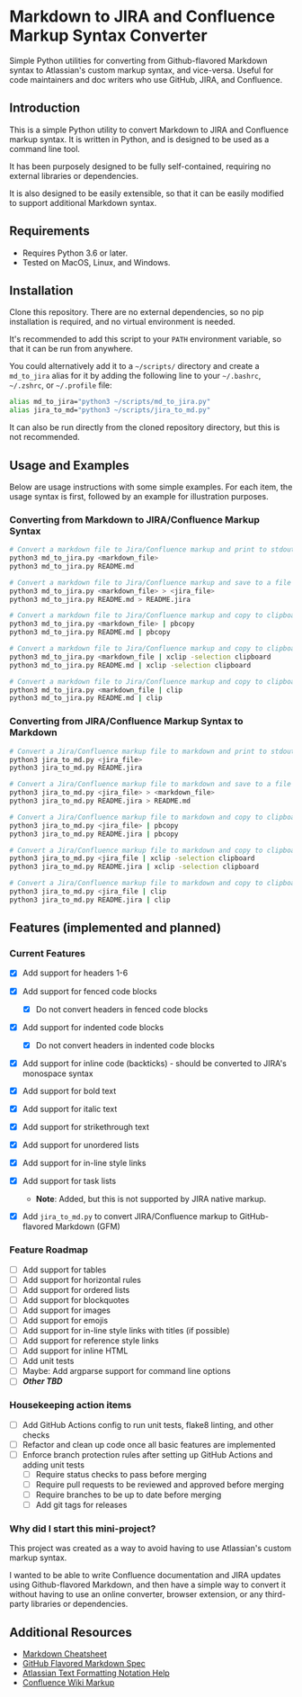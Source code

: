 # Markdown to JIRA and Confluence Markup Syntax Converter

Simple Python utilities for converting from Github-flavored Markdown syntax to Atlassian's custom markup syntax, and vice-versa. Useful for code maintainers and doc writers who use GitHub, JIRA, and Confluence.

## Introduction

This is a simple Python utility to convert Markdown to JIRA and Confluence
markup syntax. It is written in Python, and is designed to be used as a command line tool.

It has been purposely designed to be fully self-contained, requiring no external libraries or dependencies.

It is also designed to be easily extensible, so that it can be easily modified to support additional Markdown syntax.

## Requirements

* Requires Python 3.6 or later.
* Tested on MacOS, Linux, and Windows.

## Installation

Clone this repository. There are no external dependencies, so no pip installation is required, and no virtual environment is needed.

It's recommended to add this script to your `PATH` environment variable, so that it can be run from anywhere. 

You could alternatively add it to a `~/scripts/` directory and create a `md_to_jira` alias for it by adding the following line to your `~/.bashrc`, `~/.zshrc`, or `~/.profile` file:

```bash
alias md_to_jira="python3 ~/scripts/md_to_jira.py"
alias jira_to_md="python3 ~/scripts/jira_to_md.py"
```

It can also be run directly from the cloned repository directory, but this is not recommended.

## Usage and Examples

Below are usage instructions with some simple examples. For each item, the usage syntax is first, followed by an example for illustration purposes.

### Converting from Markdown to JIRA/Confluence Markup Syntax

```bash
# Convert a markdown file to Jira/Confluence markup and print to stdout
python3 md_to_jira.py <markdown_file>
python3 md_to_jira.py README.md
```

```bash
# Convert a markdown file to Jira/Confluence markup and save to a file
python3 md_to_jira.py <markdown_file> > <jira_file>
python3 md_to_jira.py README.md > README.jira
```

```bash
# Convert a markdown file to Jira/Confluence markup and copy to clipboard (MacOS)
python3 md_to_jira.py <markdown_file> | pbcopy
python3 md_to_jira.py README.md | pbcopy
```

```bash
# Convert a markdown file to Jira/Confluence markup and copy to clipboard (Linux)
python3 md_to_jira.py <markdown_file | xclip -selection clipboard
python3 md_to_jira.py README.md | xclip -selection clipboard
```

```bash
# Convert a markdown file to Jira/Confluence markup and copy to clipboard (Windows)
python3 md_to_jira.py <markdown_file | clip
python3 md_to_jira.py README.md | clip
```

### Converting from JIRA/Confluence Markup Syntax to Markdown

```bash
# Convert a Jira/Confluence markup file to markdown and print to stdout
python3 jira_to_md.py <jira_file>
python3 jira_to_md.py README.jira
```

```bash
# Convert a Jira/Confluence markup file to markdown and save to a file
python3 jira_to_md.py <jira_file> > <markdown_file>
python3 jira_to_md.py README.jira > README.md
```

```bash
# Convert a Jira/Confluence markup file to markdown and copy to clipboard (MacOS)
python3 jira_to_md.py <jira_file> | pbcopy
python3 jira_to_md.py README.jira | pbcopy
```

```bash
# Convert a Jira/Confluence markup file to markdown and copy to clipboard (Linux)
python3 jira_to_md.py <jira_file | xclip -selection clipboard
python3 jira_to_md.py README.jira | xclip -selection clipboard
```

```bash
# Convert a Jira/Confluence markup file to markdown and copy to clipboard (Windows)
python3 jira_to_md.py <jira_file | clip
python3 jira_to_md.py README.jira | clip
```

## Features (implemented and planned)

### Current Features
- [x] Add support for headers 1-6
- [x] Add support for fenced code blocks
    - [x] Do not convert headers in fenced code blocks
- [x] Add support for indented code blocks
    - [x] Do not convert headers in indented code blocks
- [x] Add support for inline code (backticks) - should be converted to JIRA's monospace syntax
- [x] Add support for bold text
- [x] Add support for italic text
- [x] Add support for strikethrough text
- [x] Add support for unordered lists
- [x] Add support for in-line style links
- [x] Add support for task lists
    * **Note**: Added, but this is not supported by JIRA native markup.
- [x] Add `jira_to_md.py` to convert JIRA/Confluence markup to GitHub-flavored Markdown (GFM)


### Feature Roadmap
- [ ] Add support for tables
- [ ] Add support for horizontal rules
- [ ] Add support for ordered lists
- [ ] Add support for blockquotes
- [ ] Add support for images
- [ ] Add support for emojis
- [ ] Add support for in-line style links with titles (if possible)
- [ ] Add support for reference style links
- [ ] Add support for inline HTML
- [ ] Add unit tests
- [ ] Maybe: Add argparse support for command line options
- [ ] **_Other TBD_**

### Housekeeping action items
- [ ] Add GitHub Actions config to run unit tests, flake8 linting, and other checks
- [ ] Refactor and clean up code once all basic features are implemented
- [ ] Enforce branch protection rules after setting up GitHub Actions and adding unit tests
    - [ ] Require status checks to pass before merging
    - [ ] Require pull requests to be reviewed and approved before merging
    - [ ] Require branches to be up to date before merging
    - [ ] Add git tags for releases

### Why did I start this mini-project?

This project was created as a way to avoid having to use Atlassian's custom markup syntax.

I wanted to be able to write Confluence documentation and JIRA updates using Github-flavored Markdown, and then have a simple way to convert it without having to use an online converter, browser extension, or any third-party libraries or dependencies.

## Additional Resources
* [Markdown Cheatsheet](https://github.com/adam-p/markdown-here/wiki/Markdown-Cheatsheet)
* [GitHub Flavored Markdown Spec](https://github.github.com/gfm/)
* [Atlassian Text Formatting Notation Help](https://jira.atlassian.com/secure/WikiRendererHelpAction.jspa?section=all)
* [Confluence Wiki Markup](https://confluence.atlassian.com/doc/confluence-wiki-markup-251003035.html)
